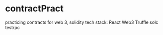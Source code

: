 # contractPract
practicing contracts for web 3, solidity
tech stack:
React
Web3
Truffle
solc
testrpc
